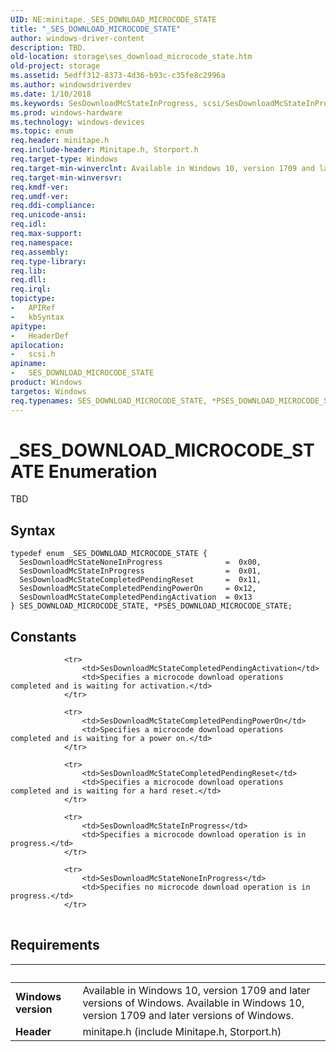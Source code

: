 ```yaml
---
UID: NE:minitape._SES_DOWNLOAD_MICROCODE_STATE
title: "_SES_DOWNLOAD_MICROCODE_STATE"
author: windows-driver-content
description: TBD.
old-location: storage\ses_download_microcode_state.htm
old-project: storage
ms.assetid: 5edff312-8373-4d36-b93c-c35fe8c2996a
ms.author: windowsdriverdev
ms.date: 1/10/2018
ms.keywords: SesDownloadMcStateInProgress, scsi/SesDownloadMcStateInProgress, scsi/PSES_DOWNLOAD_MICROCODE_STATE, SesDownloadMcStateCompletedPendingActivation, PSES_DOWNLOAD_MICROCODE_STATE, scsi/SES_DOWNLOAD_MICROCODE_STATE, scsi/SesDownloadMcStateCompletedPendingActivation, *PSES_DOWNLOAD_MICROCODE_STATE, SES_DOWNLOAD_MICROCODE_STATE, scsi/SesDownloadMcStateNoneInProgress, scsi/SesDownloadMcStateCompletedPendingReset, SesDownloadMcStateCompletedPendingPowerOn, scsi/SesDownloadMcStateCompletedPendingPowerOn, PSES_DOWNLOAD_MICROCODE_STATE enumeration pointer [Storage Devices], _SES_DOWNLOAD_MICROCODE_STATE, storage.ses_download_microcode_state, SES_DOWNLOAD_MICROCODE_STATE enumeration [Storage Devices], SesDownloadMcStateCompletedPendingReset, SesDownloadMcStateNoneInProgress
ms.prod: windows-hardware
ms.technology: windows-devices
ms.topic: enum
req.header: minitape.h
req.include-header: Minitape.h, Storport.h
req.target-type: Windows
req.target-min-winverclnt: Available in Windows 10, version 1709 and later versions of Windows.
req.target-min-winversvr: 
req.kmdf-ver: 
req.umdf-ver: 
req.ddi-compliance: 
req.unicode-ansi: 
req.idl: 
req.max-support: 
req.namespace: 
req.assembly: 
req.type-library: 
req.lib: 
req.dll: 
req.irql: 
topictype:
-	APIRef
-	kbSyntax
apitype:
-	HeaderDef
apilocation:
-	scsi.h
apiname:
-	SES_DOWNLOAD_MICROCODE_STATE
product: Windows
targetos: Windows
req.typenames: SES_DOWNLOAD_MICROCODE_STATE, *PSES_DOWNLOAD_MICROCODE_STATE
---
```


# _SES_DOWNLOAD_MICROCODE_STATE Enumeration
TBD

## Syntax
````
typedef enum _SES_DOWNLOAD_MICROCODE_STATE { 
  SesDownloadMcStateNoneInProgress              =  0x00,
  SesDownloadMcStateInProgress                  =  0x01,
  SesDownloadMcStateCompletedPendingReset       =  0x11,
  SesDownloadMcStateCompletedPendingPowerOn     = 0x12,
  SesDownloadMcStateCompletedPendingActivation  = 0x13
} SES_DOWNLOAD_MICROCODE_STATE, *PSES_DOWNLOAD_MICROCODE_STATE;
````

## Constants

<table>
            
                <tr>
                    <td>SesDownloadMcStateCompletedPendingActivation</td>
                    <td>Specifies a microcode download operations completed and is waiting for activation.</td>
                </tr>
            
                <tr>
                    <td>SesDownloadMcStateCompletedPendingPowerOn</td>
                    <td>Specifies a microcode download operations completed and is waiting for a power on.</td>
                </tr>
            
                <tr>
                    <td>SesDownloadMcStateCompletedPendingReset</td>
                    <td>Specifies a microcode download operations completed and is waiting for a hard reset.</td>
                </tr>
            
                <tr>
                    <td>SesDownloadMcStateInProgress</td>
                    <td>Specifies a microcode download operation is in progress.</td>
                </tr>
            
                <tr>
                    <td>SesDownloadMcStateNoneInProgress</td>
                    <td>Specifies no microcode download operation is in progress.</td>
                </tr>
</table>


## Requirements
| &nbsp; | &nbsp; |
| ---- |:---- |
| **Windows version** | Available in Windows 10, version 1709 and later versions of Windows. Available in Windows 10, version 1709 and later versions of Windows. |
| **Header** | minitape.h (include Minitape.h, Storport.h) |